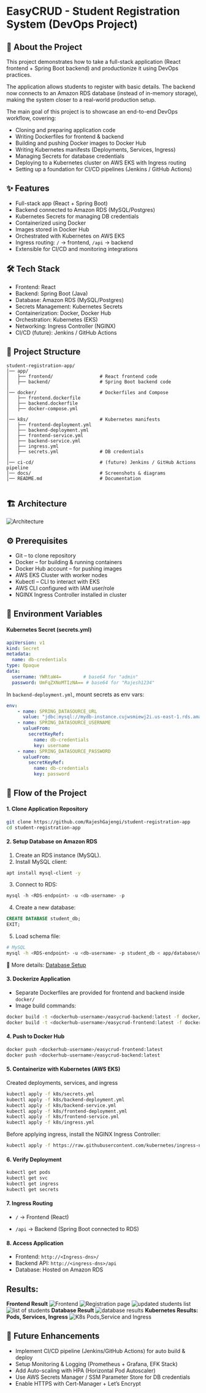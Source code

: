 # EasyCRUD - Student Registration System (DevOps Project)

## 📖 About the Project

This project demonstrates how to take a full-stack application (React frontend + Spring Boot backend) and productionize it using DevOps practices.

The application allows students to register with basic details. The backend now connects to an Amazon RDS database (instead of in-memory storage), making the system closer to a real-world production setup.

The main goal of this project is to showcase an end-to-end DevOps workflow, covering:

- Cloning and preparing application code
- Writing Dockerfiles for frontend & backend
- Building and pushing Docker images to Docker Hub
- Writing Kubernetes manifests (Deployments, Services, Ingress)
- Managing Secrets for database credentials
- Deploying to a Kubernetes cluster on AWS EKS with Ingress routing
- Setting up a foundation for CI/CD pipelines (Jenkins / GitHub Actions)

## ✨ Features

- Full-stack app (React + Spring Boot)
- Backend connected to Amazon RDS (MySQL/Postgres)
- Kubernetes Secrets for managing DB credentials
- Containerized using Docker
- Images stored in Docker Hub
- Orchestrated with Kubernetes on AWS EKS
- Ingress routing: `/` → frontend, `/api` → backend
- Extensible for CI/CD and monitoring integrations

## 🛠️ Tech Stack

- Frontend: React
- Backend: Spring Boot (Java)
- Database: Amazon RDS (MySQL/Postgres)
- Secrets Management: Kubernetes Secrets
- Containerization: Docker, Docker Hub
- Orchestration: Kubernetes (EKS)
- Networking: Ingress Controller (NGINX)
- CI/CD (future): Jenkins / GitHub Actions

## 📂 Project Structure
```
student-registration-app/
│── app/
│   ├── frontend/                 # React frontend code
│   ├── backend/                  # Spring Boot backend code
│
│── docker/                       # Dockerfiles and Compose
│   ├── frontend.dockerfile
│   ├── backend.dockerfile
│   ├── docker-compose.yml
│
│── k8s/                          # Kubernetes manifests
│   ├── frontend-deployment.yml
│   ├── backend-deployment.yml
│   ├── frontend-service.yml
│   ├── backend-service.yml
│   ├── ingress.yml
│   ├── secrets.yml               # DB credentials
│
│── ci-cd/                        # (future) Jenkins / GitHub Actions pipeline
│── docs/                         # Screenshots & diagrams
│── README.md                     # Documentation


```
<!-- │── .env.example                  # Example environment variables -->

## 🏗️ Architecture

![Architecture](docs/architecture.png)

## ⚙️ Prerequisites

- Git – to clone repository
- Docker – for building & running containers
- Docker Hub account – for pushing images
- AWS EKS Cluster with worker nodes
- Kubectl – CLI to interact with EKS
- AWS CLI configured with IAM user/role
- NGINX Ingress Controller installed in cluster

## 🔑 Environment Variables
#### Kubernetes Secret (secrets.yml)
```yml
apiVersion: v1
kind: Secret
metadata:
  name: db-credentials
type: Opaque
data:
  username: YWRtaW4=        # base64 for "admin"
  password: UmFqZXNoMTIzNA== # base64 for "Rajesh1234"
```
In `backend-deployment.yml`, mount secrets as env vars:

```yaml
env:
    - name: SPRING_DATASOURCE_URL
      value: "jdbc:mysql://mydb-instance.cujwsmiewj2i.us-east-1.rds.amazonaws.com:3306/student_db"
    - name: SPRING_DATASOURCE_USERNAME
      valueFrom:
        secretKeyRef:
          name: db-credentials
          key: username
    - name: SPRING_DATASOURCE_PASSWORD
      valueFrom:
        secretKeyRef:
          name: db-credentials
          key: password
```


## 🔄 Flow of the Project
#### 1. Clone Application Repository

```bash
git clone https://github.com/RajeshGajengi/student-registration-app
cd student-registration-app
```
#### 2. Setup Database on Amazon RDS
1. Create an RDS instance (MySQL).
2. Install MySQL client:
```bash
apt install mysql-client -y  
```
3. Connect to RDS:
```sql
mysql -h <RDS-endpoint> -u <db-username> -p
```
4. Create a new database:
```sql
CREATE DATABASE student_db;
EXIT;
```
5. Load schema file:
```bash
# MySQL
mysql -h <RDS-endpoint> -u <db-username> -p student_db < app/database/database_schema.sql
```
📌 More details: [Database Setup](app/database/DATABASE_SETUP.md)


#### 3. Dockerize Application

- Separate Dockerfiles are provided for frontend and backend inside `docker/`
- Image build commands:
```bash
docker build -t <dockerhub-username>/easycrud-backend:latest -f docker/backend.dockerfile ./app/backend
docker build -t <dockerhub-username>/easycrud-frontend:latest -f docker/frontend.dockerfile ./app/frontend
```

#### 4. Push to Docker Hub
```bash
docker push <dockerhub-username>/easycrud-frontend:latest
docker push <dockerhub-username>/easycrud-backend:latest
```

#### 5. Containerize with Kubernetes (AWS EKS)

Created deployments, services, and ingress
```bash
kubectl apply -f k8s/secrets.yml
kubectl apply -f k8s/backend-deployment.yml
kubectl apply -f k8s/backend-service.yml
kubectl apply -f k8s/frontend-deployment.yml
kubectl apply -f k8s/frontend-service.yml
kubectl apply -f k8s/ingress.yml

```
Before applying ingress, install the NGINX Ingress Controller:
```bash
kubectl apply -f https://raw.githubusercontent.com/kubernetes/ingress-nginx/main/deploy/static/provider/cloud/deploy.yaml
```
#### 6. Verify Deployment
```bash
kubectl get pods
kubectl get svc
kubectl get ingress
kubectl get secrets
```

#### 7. Ingress Routing

- `/` → Frontend (React)

- `/api` → Backend (Spring Boot connected to RDS)

#### 8. Access Application

- Frontend: `http://<Ingress-dns>/`
- Backend API: `http://<ingress-dns>/api`
- Database: Hosted on Amazon RDS

## Results:
**Frontend Result**
![Frontend](docs/frontend_page.png)
![Registration page](docs/registration_page.png)
![updated students list](docs/frontend_with_new_user.png)
![list of students](docs/list_of_students.png)
**Database Result**
![database results](docs/database_results.png)
**Kubernetes Results: Pods, Services, Ingress**
![K8s Pods,Service and Ingress](docs/k8s_objects.png)


## 🚀 Future Enhancements

- Implement CI/CD pipeline (Jenkins/GitHub Actions) for auto build & deploy
- Setup Monitoring & Logging (Prometheus + Grafana, EFK Stack)
- Add Auto-scaling with HPA (Horizontal Pod Autoscaler)
- Use AWS Secrets Manager / SSM Parameter Store for DB credentials
- Enable HTTPS with Cert-Manager + Let’s Encrypt

